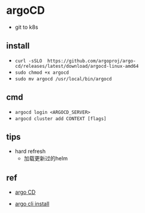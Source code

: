 # argoCD

+ git to k8s

## install
<!-- linux -->
+ `curl -sSLO  https://github.com/argoproj/argo-cd/releases/latest/download/argocd-linux-amd64`
+ `sudo chmod +x argocd`
+ `sudo mv argocd /usr/local/bin/argocd`

## cmd
+ `argocd login <ARGOCD_SERVER>`
+ `argocd cluster add CONTEXT [flags]`


## tips

+ hard refresh
    + 加载更新过的helm


## ref

+ [argo CD](https://argoproj.github.io/argo-cd/)

+ [argo cli install](https://argoproj.github.io/argo-cd/cli_installation/)